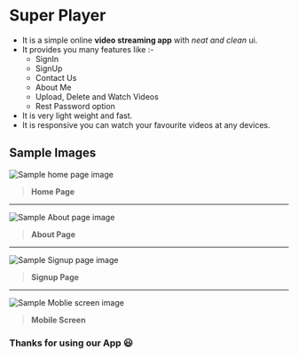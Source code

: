 # Super Player

- It is a simple online **video streaming app** with _neat and clean_ ui.
- It provides you many features like :-
  - SignIn
  - SignUp
  - Contact Us
  - About Me
  - Upload, Delete and Watch Videos
  - Rest Password option
- It is very light weight and fast.
- It is responsive you can watch your favourite videos at any devices.

## Sample Images

![Sample home page image](https://res.cloudinary.com/dblq992uw/image/upload/v1731600785/Web_Development/PROJECT_14/readmeImg/homeScreen_f1qnlr.png)

> **Home Page**

---

![Sample About page image](https://res.cloudinary.com/dblq992uw/image/upload/v1731600777/Web_Development/PROJECT_14/readmeImg/aboutScreen_wf9ff4.png)

> **About Page**

---

![Sample Signup page image](https://res.cloudinary.com/dblq992uw/image/upload/v1731600779/Web_Development/PROJECT_14/readmeImg/signupScreen_pfiqyh.png)

> **Signup Page**

---

![Sample Moblie screen image](https://res.cloudinary.com/dblq992uw/image/upload/v1731600782/Web_Development/PROJECT_14/readmeImg/mobileScreen_otvkwg.png)

> **Mobile Screen**

### Thanks for using our App 😃
